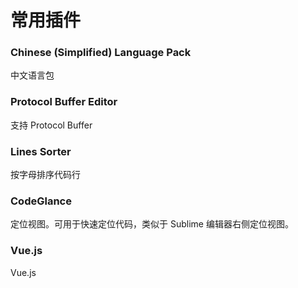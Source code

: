 # 常用插件

### Chinese ​(Simplified)​ Language Pack

中文语言包

### Protocol Buffer Editor

支持 Protocol Buffer

### Lines Sorter

按字母排序代码行

### CodeGlance

定位视图。可用于快速定位代码，类似于 Sublime 编辑器右侧定位视图。

### Vue.js

Vue.js
